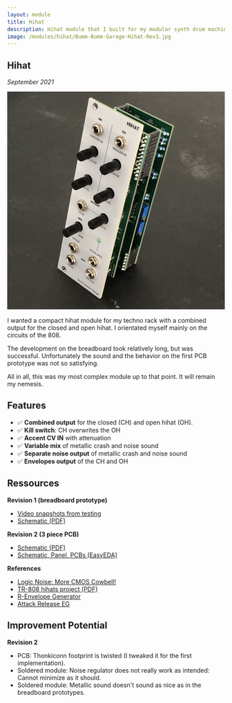 ```yaml
---
layout: module
title: Hihat
description: Hihat module that I built for my modular synth drum machine project.
image: /modules/hihat/Bumm-Bumm-Garage-Hihat-Rev3.jpg
---
```


<!--

### Dazu noch

* Bilder von den PCBs
* Ordner im Finder grün machen

-->

## Hihat

*September 2021*

![Bumm-Bumm-Garage-Hihat-Rev3](/modules/hihat/Bumm-Bumm-Garage-Hihat-Rev3.jpg)

I wanted a compact hihat module for my techno rack with a combined output for the closed and open hihat. I orientated myself mainly on the circuits of the 808. 

The development on the breadboard took relatively long, but was successful. Unfortunately the sound and the behavior on the first PCB prototype was not so satisfying. 

All in all, this was my most complex module up to that point. It will remain my nemesis.

## Features

* ✅ **Combined output** for the closed (CH) and open hihat (OH).
* ✅ **Kill switch**: CH overwrites the OH
* ✅ **Accent CV IN** with attenuation
* ✅ **Variable mix** of metallic crash and noise sound
* ✅ **Separate noise output** of metallic crash and noise sound
* ✅ **Envelopes output** of the CH and OH

## Ressources

**Revision 1 (breadboard prototype)**

- [Video snapshots from testing](https://www.youtube.com/watch?v=UXNZ4XKT65U)
- [Schematic (PDF)](/modules/hihat/Rev1/Bumm-Bumm-Garage-Hihat-Rev1-Schematic.pdf)

**Revision 2 (3 piece PCB)**

* [Schematic (PDF)](/modules/hihat/Rev2/Bumm-Bumm-Garage-Hihat-Rev2-Schematic.pdf)
* [Schematic, Panel, PCBs (EasyEDA)](/modules/hihat/Rev2/Bumm-Bumm-Garage-Hihat-Rev2-EasyEDA.zip)

**References**

* [Logic Noise: More CMOS Cowbell!](https://hackaday.com/2015/04/10/logic-noise-more-cmos-cowbell/)
* [TR-808 hihats project (PDF)](http://www.ericarcher.net/wp-content/uploads/2014/07/tr-808-hihat-diy-project-revised-dec-2009.pdf)
* [R-Envelope Generator](http://www.analog-synth.de/synths/mod2/trigdiv/trigdiv.htm)
* [Attack Release EG](http://www.synthdiy.com/show/?id=1134)

## Improvement Potential

**Revision 2**

* PCB: Thonkiconn footprint is twisted (I tweaked it for the first implementation).
* Soldered module: Noise regulator does not really work as intended: Cannot minimize as it should.
* Soldered module: Metallic sound doesn't sound as nice as in the breadboard prototypes.

